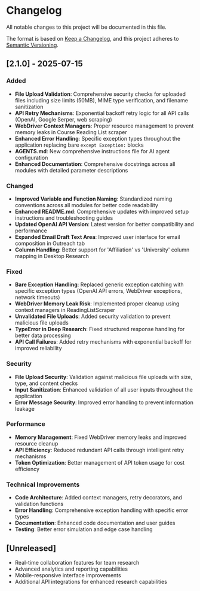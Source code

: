 # Changelog

All notable changes to this project will be documented in this file.

The format is based on [Keep a Changelog](https://keepachangelog.com/en/1.0.0/),
and this project adheres to [Semantic Versioning](https://semver.org/spec/v2.0.0.html).

## [2.1.0] - 2025-07-15

### Added
- **File Upload Validation**: Comprehensive security checks for uploaded files including size limits (50MB), MIME type verification, and filename sanitization
- **API Retry Mechanisms**: Exponential backoff retry logic for all API calls (OpenAI, Google Serper, web scraping)
- **WebDriver Context Managers**: Proper resource management to prevent memory leaks in Course Reading List scraper
- **Enhanced Error Handling**: Specific exception types throughout the application replacing bare `except Exception:` blocks
- **AGENTS.md**: New comprehensive instructions file for AI agent configuration
- **Enhanced Documentation**: Comprehensive docstrings across all modules with detailed parameter descriptions

### Changed
- **Improved Variable and Function Naming**: Standardized naming conventions across all modules for better code readability
- **Enhanced README.md**: Comprehensive updates with improved setup instructions and troubleshooting guides
- **Updated OpenAI API Version**: Latest version for better compatibility and performance
- **Expanded Email Draft Text Area**: Improved user interface for email composition in Outreach tab
- **Column Handling**: Better support for 'Affiliation' vs 'University' column mapping in Desktop Research

### Fixed
- **Bare Exception Handling**: Replaced generic exception catching with specific exception types (OpenAI API errors, WebDriver exceptions, network timeouts)
- **WebDriver Memory Leak Risk**: Implemented proper cleanup using context managers in ReadingListScraper
- **Unvalidated File Uploads**: Added security validation to prevent malicious file uploads
- **TypeError in Deep Research**: Fixed structured response handling for better data processing
- **API Call Failures**: Added retry mechanisms with exponential backoff for improved reliability

### Security
- **File Upload Security**: Validation against malicious file uploads with size, type, and content checks
- **Input Sanitization**: Enhanced validation of all user inputs throughout the application
- **Error Message Security**: Improved error handling to prevent information leakage

### Performance
- **Memory Management**: Fixed WebDriver memory leaks and improved resource cleanup
- **API Efficiency**: Reduced redundant API calls through intelligent retry mechanisms
- **Token Optimization**: Better management of API token usage for cost efficiency

### Technical Improvements
- **Code Architecture**: Added context managers, retry decorators, and validation functions
- **Error Handling**: Comprehensive exception handling with specific error types
- **Documentation**: Enhanced code documentation and user guides
- **Testing**: Better error simulation and edge case handling

## [Unreleased]
- Real-time collaboration features for team research
- Advanced analytics and reporting capabilities
- Mobile-responsive interface improvements
- Additional API integrations for enhanced research capabilities

